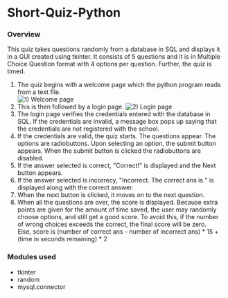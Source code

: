 # Short-Quiz-Python

### Overview
This quiz takes questions randomly from a database in SQL and displays it in a GUI created using tkinter. It consists of 5 questions and it is in Multiple Choice Question format with 4 options per question. Further, the quiz is timed.
1. The quiz begins with a welcome page which the python program reads from a text file.  
![1) Welcome page](https://user-images.githubusercontent.com/105154462/206639329-cf8c221c-0c24-413a-9cf0-068f81434f5c.png)
2. This is then followed by a login page. ![2) Login page](https://user-images.githubusercontent.com/105154462/206640046-341d099f-a2ad-483e-88de-23d7fe9d9651.png)
3. The login page verifies the credentials entered with the database in SQL. If the credentials are invalid, a message box pops up saying that the credentials are not registered with the school.
4. If the credentials are valid, the quiz starts. The questions appear. The options are radiobuttons. Upon selecting an option, the submit button appears. When the submit button is clicked the radiobuttons are disabled.
5. If the answer selected is correct, "Correct!" is displayed and the Next button appears.
6. If the answer selected is incorrecy, "Incorrect. The correct ans is " is displayed along with the correct answer. 
7. When the next button is clicked, it moves on to the next question.
8. When all the questions are over, the score is displayed. Because extra points are given for the amount of time saved, the user may randomly choose options, and still get a good score. To avoid this, if the number of wrong choices exceeds the correct, the final score will be zero.  
Else, score is (number of correct ans - number of incorrect ans) * 15 + (time in seconds remaining) * 2

### Modules used
- tkinter
- random
- mysql.connector

